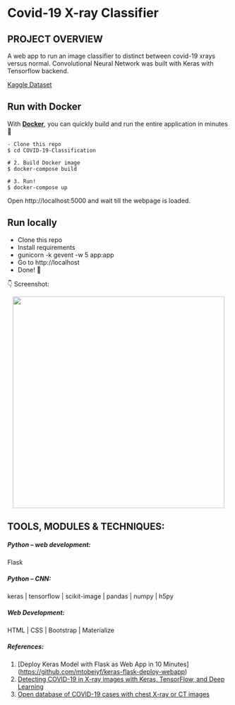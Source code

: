 # Covid-19 X-ray Classifier



## PROJECT OVERVIEW

A web app to run an image classifier to distinct between covid-19 xrays versus normal. Convolutional Neural Network was built with Keras with Tensorflow backend. 

[Kaggle Dataset](https://www.kaggle.com/c/dogs-vs-cats/data)

## Run with Docker

With **[Docker](https://www.docker.com)**, you can quickly build and run the entire application in minutes :whale:

```shell
- Clone this repo 
$ cd COVID-19-Classification

# 2. Build Docker image
$ docker-compose build

# 3. Run!
$ docker-compose up
```

Open http://localhost:5000 and wait till the webpage is loaded.


## Run locally

- Clone this repo 
- Install requirements
- gunicorn -k gevent -w 5 app:app
- Go to http://localhost
- Done! :tada:

:point_down: Screenshot:

<p align="center">
  <img src="https://user-images.githubusercontent.com/5097752/71063354-8caa1d00-213a-11ea-86eb-879238887c1f.png" height="480px" alt="">
</p>



## TOOLS, MODULES & TECHNIQUES:


##### Python – web development:
Flask 
##### Python – CNN:
keras | tensorflow | scikit-image | pandas | numpy | h5py
##### Web Development:
HTML | CSS | Bootstrap | Materialize


##### References:
1) [Deploy Keras Model with Flask as Web App in 10 Minutes]  (https://github.com/mtobeiyf/keras-flask-deploy-webapp)
2) [Detecting COVID-19 in X-ray images with Keras, TensorFlow, and Deep Learning](https://www.pyimagesearch.com/2020/03/16/detecting-covid-19-in-x-ray-images-with-keras-tensorflow-and-deep-learning/)
3) [Open database of COVID-19 cases with chest X-ray or CT images](https://github.com/ieee8023/covid-chestxray-dataset)
